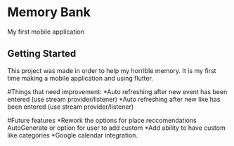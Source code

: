 # Memory Bank

My first mobile application

## Getting Started

This project was made in order to help my horrible memory. 
It is my first time making a mobile application and using flutter.

#Things that need improvement:
*Auto refreshing after new event has been entered (use stream provider/listener)
*Auto refreshing after new like has been entered (use stream provider/listener)

#Future features
*Rework the options for place reccomendations AutoGenerate or option for user to add custom
*Add ability to have custom like categories
*Google calendar integration.


